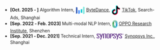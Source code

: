 - **[Oct. 2025 ‑ ]** Algorithm Intern, <img src="assets/img/bytedance-color.png" style="height: 30px; vertical-align: middle; margin: 0 0px;"/> <a href="https://www.bytedance.com/en">ByteDance</a>, <img src="assets/img/tiktok-logo.png" style="height: 30px; vertical-align: middle; margin: 0 0px;"/> <a href="http://www.tiktok.com/business/">TikTok</a>, Search-Ads, Shanghai
- **[Sep. 2022 ‑ Feb. 2023]** Multi-modal NLP Intern, <img src="assets/img/logo_oppo.png" style="height: 25px; vertical-align: middle; margin: 0 0px;"/> <a href="https://www.oppo.com/en/proposal-2022/">OPPO Research Institute</a>, Shenzhen
- **[Sep. 2021 ‑ Dec. 2021]** Technical Intern, <img src="assets/img/logo_synopsys.png" style="height: 20px; vertical-align: middle; margin: 0;"/> <a href="https://www.synopsys.com/">Synopsys Inc.</a>, Shanghai